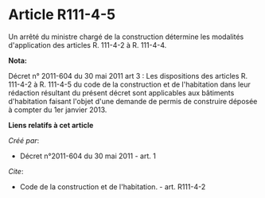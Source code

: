 # Article R111-4-5

Un arrêté du ministre chargé de la construction détermine les modalités d'application des articles R. 111-4-2 à R. 111-4-4.

**Nota:**

Décret n° 2011-604 du 30 mai 2011 art 3 : Les dispositions des articles R. 111-4-2 à R. 111-4-5 du code de la construction et
de l'habitation dans leur rédaction résultant du présent décret sont applicables aux bâtiments d'habitation faisant l'objet
d'une demande de permis de construire déposée à compter du 1er janvier 2013.

**Liens relatifs à cet article**

_Créé par_:

  - Décret n°2011-604 du 30 mai 2011 - art. 1

_Cite_:

  - Code de la construction et de l'habitation. - art. R111-4-2
